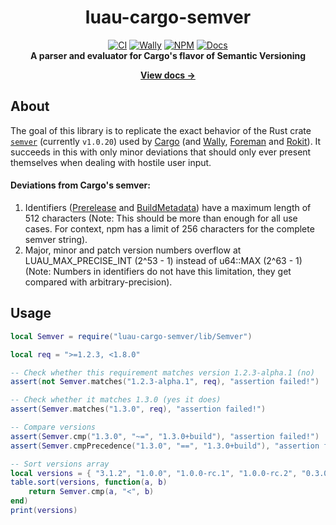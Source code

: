 <div align="center">

# luau-cargo-semver
[![CI](https://github.com/Tim7775/luau-cargo-semver/actions/workflows/ci.yml/badge.svg)](https://github.com/Tim7775/luau-cargo-semver/actions/workflows/ci.yml) [![Wally](https://img.shields.io/badge/Wally-v1.0.0-AD4646)](https://wally.run/package/tim7775/semver?version=1.0.0) [![NPM](https://img.shields.io/npm/v/%40rbxts%2Fcargo-semver)](https://www.npmjs.com/package/@rbxts/cargo-semver) [![Docs](https://github.com/Tim7775/luau-cargo-semver/actions/workflows/docs.yml/badge.svg)](https://tim7775.github.io/luau-cargo-semver/)<br>
**A parser and evaluator for Cargo's flavor of Semantic Versioning**

[**View docs →**](https://tim7775.github.io/luau-cargo-semver/)
</div>

## About
The goal of this library is to replicate the exact behavior of the Rust crate [`semver`](https://crates.io/crates/semver) (currently `v1.0.20`) used by [Cargo](https://github.com/rust-lang/cargo) (and [Wally](https://github.com/UpliftGames/wally), [Foreman](https://github.com/Roblox/foreman) and [Rokit](https://github.com/rojo-rbx/rokit)). It succeeds in this with only minor deviations that should only ever present themselves when dealing with hostile user input.

#### Deviations from Cargo's semver:
1. Identifiers ([Prerelease](https://tim7775.github.io/luau-cargo-semver/api/Prerelease) and [BuildMetadata](https://tim7775.github.io/luau-cargo-semver/api/BuildMetadata)) have a maximum length of 512 characters (Note: This should be more than enough for all use cases. For context, npm has a limit of 256 characters for the complete semver string).
2. Major, minor and patch version numbers overflow at LUAU_MAX_PRECISE_INT (2^53 - 1) instead of u64::MAX (2^63 - 1) (Note: Numbers in identifiers do not have this limitation, they get compared with arbitrary-precision).

## Usage
```lua
local Semver = require("luau-cargo-semver/lib/Semver")

local req = ">=1.2.3, <1.8.0"

-- Check whether this requirement matches version 1.2.3-alpha.1 (no)
assert(not Semver.matches("1.2.3-alpha.1", req), "assertion failed!")

-- Check whether it matches 1.3.0 (yes it does)
assert(Semver.matches("1.3.0", req), "assertion failed!")

-- Compare versions
assert(Semver.cmp("1.3.0", "~=", "1.3.0+build"), "assertion failed!")
assert(Semver.cmpPrecedence("1.3.0", "==", "1.3.0+build"), "assertion failed!")

-- Sort versions array
local versions = { "3.1.2", "1.0.0", "1.0.0-rc.1", "1.0.0-rc.2", "0.3.0-alpha", "0.3.0-beta" }
table.sort(versions, function(a, b)
	return Semver.cmp(a, "<", b)
end)
print(versions)
```
